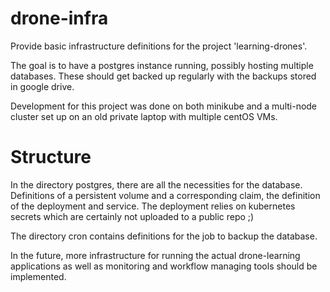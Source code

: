 # drone-infra

Provide basic infrastructure definitions for the project 'learning-drones'.

The goal is to have a postgres instance running, possibly hosting multiple databases.
These should get backed up regularly with the backups stored in google drive.

Development for this project was done on both minikube and a multi-node cluster set up on an old private laptop with multiple centOS VMs.

# Structure

In the directory postgres, there are all the necessities for the database.
Definitions of a persistent volume and a corresponding claim, the definition of the deployment and service.
The deployment relies on kubernetes secrets which are certainly not uploaded to a public repo ;)

The directory cron contains definitions for the job to backup the database.

In the future, more infrastructure for running the actual drone-learning applications as well as monitoring and workflow managing tools should be implemented.